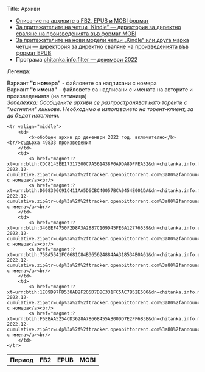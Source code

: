 Title: Архиви

- [Описание на архивите в FB2, EPUB и MOBI формат](http://pechkov.chitanka.info/#archives)
- [За притежателите на четци „Kindle“ — директория за директно сваляне на произведенията във формат MOBI](http://pechkov.chitanka.info/mobi)
- [За притежателите на нови модели четци „Kindle“ или друга марка четци — директория за директно сваляне на произведенията във формат EPUB](http://pechkov.chitanka.info/epub)
- Програма [chitanka.info.filter — декември 2022](https://pechkov.chitanka.info/install/chitanka.info.filter-2022.12.zip)

Легенда:

Вариант <b>"с номера"</b> - файловете са надписани с номера<br/>
Вариант <b>"с имена"</b> - файловете са надписани с имената на авторите и произведенията (на латиница)<br/>
<i>Забележка: Обобщените архиви се разпространяват като торенти с "магнитни" линкове. Необходимо е използването на торент-клиент, за да бъдат изтеглени.</i><br/>
<table class="table table-striped">
	<tr>
		<th>Период</th>
		<th>FB2</th>
		<th>EPUB</th>
		<th>MOBI</th>
	</tr>

	<tr valign="middle">
		<td>
			<b>обобщен архив до декември 2022 год. включително</b><br/>съдържа 49833 произведения
		</td>
		<td>
			<a href="magnet:?xt=urn:btih:CDC8145EE17317300C7A561438F0A9DA8DFFEA52&dn=chitanka.info.fb2.num-2022.12-cumulative.zip&tr=udp%3a%2f%2ftracker.openbittorrent.com%3a80%2fannounce&tr=udp%3a%2f%2ftracker.opentrackr.org%3a1337%2fannounce">FB2 с номера</a><br/>
			<a href="magnet:?xt=urn:btih:D608396C91C411AA5D6CBC40057BCA0454E001DA&dn=chitanka.info.fb2.name-2022.12-cumulative.zip&tr=udp%3a%2f%2ftracker.openbittorrent.com%3a80%2fannounce&tr=udp%3a%2f%2ftracker.opentrackr.org%3a1337%2fannounce">FB2 с имена</a><br/>
		</td>
		<td>
			<a href="magnet:?xt=urn:btih:346EEF4750F2D8A3A2887C109D45FE6A12776539&dn=chitanka.info.epub.num-2022.12-cumulative.zip&tr=udp%3a%2f%2ftracker.openbittorrent.com%3a80%2fannounce&tr=udp%3a%2f%2ftracker.opentrackr.org%3a1337%2fannounce">EPUB с номера</a><br/>
			<a href="magnet:?xt=urn:btih:75BA5541FC0681C84B365624884AA318534B0A61&dn=chitanka.info.epub.name-2022.12-cumulative.zip&tr=udp%3a%2f%2ftracker.openbittorrent.com%3a80%2fannounce&tr=udp%3a%2f%2ftracker.opentrackr.org%3a1337%2fannounce">EPUB с имена</a><br/>
		</td>
		<td>
			<a href="magnet:?xt=urn:btih:1E09D97FD538AB2F205D7DBC331FC5AC7B52E500&dn=chitanka.info.mobi.num-2022.12-cumulative.zip&tr=udp%3a%2f%2ftracker.openbittorrent.com%3a80%2fannounce&tr=udp%3a%2f%2ftracker.opentrackr.org%3a1337%2fannounce">MOBI с номера</a><br/>
			<a href="magnet:?xt=urn:btih:F6EBAA5254CD3628A78668455AB00DD7E2FF6B3E&dn=chitanka.info.mobi.name-2022.12-cumulative.zip&tr=udp%3a%2f%2ftracker.openbittorrent.com%3a80%2fannounce&tr=udp%3a%2f%2ftracker.opentrackr.org%3a1337%2fannounce">MOBI с имена</a><br/>
		</td>
	</tr>

</table>
<br/>
